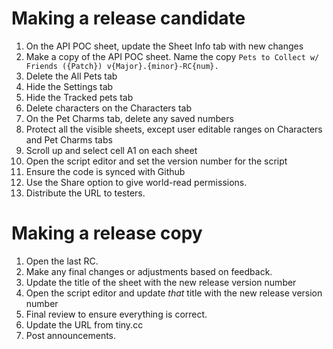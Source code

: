 # Making a release candidate
1. On the API POC sheet, update the Sheet Info tab with new changes
1. Make a copy of the API POC sheet. Name the copy `Pets to Collect w/ Friends ({Patch}) v{Major}.{minor}-RC{num}.`
1. Delete the All Pets tab
1. Hide the Settings tab
1. Hide the Tracked pets tab
1. Delete characters on the Characters tab
1. On the Pet Charms tab, delete any saved numbers
1. Protect all the visible sheets, except user editable ranges on Characters and Pet Charms tabs
1. Scroll up and select cell A1 on each sheet
1. Open the script editor and set the version number for the script
1. Ensure the code is synced with Github
1. Use the Share option to give world-read permissions.
1. Distribute the URL to testers.

# Making a release copy
1. Open the last RC.
1. Make any final changes or adjustments based on feedback.
1. Update the title of the sheet with the new release version number
1. Open the script editor and update *that* title with the new release version number
1. Final review to ensure everything is correct.
1. Update the URL from tiny.cc
1. Post announcements.
